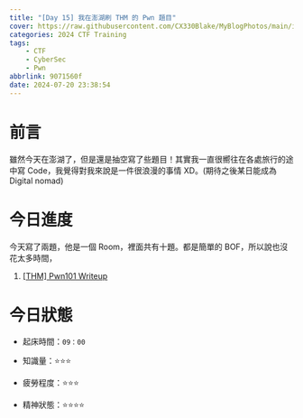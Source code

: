 ```yaml
---
title: "[Day 15] 我在澎湖刷 THM 的 Pwn 題目"
cover: https://raw.githubusercontent.com/CX330Blake/MyBlogPhotos/main/image/hackerTraining.jpg
categories: 2024 CTF Training
tags:
    - CTF
    - CyberSec
    - Pwn
abbrlink: 9071560f
date: 2024-07-20 23:38:54
---
```


# 前言

雖然今天在澎湖了，但是還是抽空寫了些題目！其實我一直很嚮往在各處旅行的途中寫 Code，我覺得對我來說是一件很浪漫的事情 XD。(期待之後某日能成為 Digital nomad)

# 今日進度

今天寫了兩題，他是一個 Room，裡面共有十題。都是簡單的 BOF，所以說也沒花太多時間，

1. [[THM] Pwn101 Writeup](https://blog.cx330.tw/posts/83b7f1b/)

# 今日狀態

-   起床時間：`09：00`

-   知識量：⭐⭐⭐

-   疲勞程度：⭐⭐⭐

-   精神狀態：⭐⭐⭐⭐
